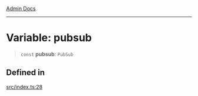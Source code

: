 [Admin Docs](/)

***

# Variable: pubsub

> `const` **pubsub**: `PubSub`

## Defined in

[src/index.ts:28](https://github.com/Suyash878/talawa-api/blob/cfd688207611ba245c99edd8dbaccb2cdbf6a043/src/index.ts#L28)
